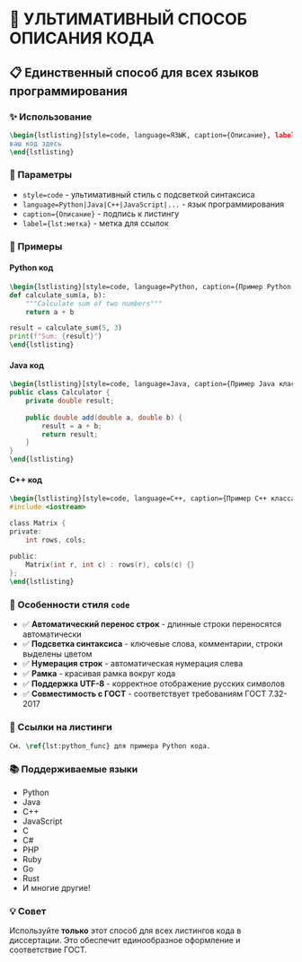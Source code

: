 # 🎯 УЛЬТИМАТИВНЫЙ СПОСОБ ОПИСАНИЯ КОДА

## 📋 Единственный способ для всех языков программирования

### ✨ Использование

```latex
\begin{lstlisting}[style=code, language=ЯЗЫК, caption={Описание}, label={lst:метка}]
ваш код здесь
\end{lstlisting}
```

### 🔧 Параметры

- `style=code` - ультимативный стиль с подсветкой синтаксиса
- `language=Python|Java|C++|JavaScript|...` - язык программирования
- `caption={Описание}` - подпись к листингу
- `label={lst:метка}` - метка для ссылок

### 📝 Примеры

#### Python код
```latex
\begin{lstlisting}[style=code, language=Python, caption={Пример Python функции}, label={lst:python_func}]
def calculate_sum(a, b):
    """Calculate sum of two numbers"""
    return a + b

result = calculate_sum(5, 3)
print(f"Sum: {result}")
\end{lstlisting}
```

#### Java код
```latex
\begin{lstlisting}[style=code, language=Java, caption={Пример Java класса}, label={lst:java_class}]
public class Calculator {
    private double result;
    
    public double add(double a, double b) {
        result = a + b;
        return result;
    }
}
\end{lstlisting}
```

#### C++ код
```latex
\begin{lstlisting}[style=code, language=C++, caption={Пример C++ класса}, label={lst:cpp_class}]
#include <iostream>

class Matrix {
private:
    int rows, cols;
    
public:
    Matrix(int r, int c) : rows(r), cols(c) {}
};
\end{lstlisting}
```

### 🎨 Особенности стиля `code`

- ✅ **Автоматический перенос строк** - длинные строки переносятся автоматически
- ✅ **Подсветка синтаксиса** - ключевые слова, комментарии, строки выделены цветом
- ✅ **Нумерация строк** - автоматическая нумерация слева
- ✅ **Рамка** - красивая рамка вокруг кода
- ✅ **Поддержка UTF-8** - корректное отображение русских символов
- ✅ **Совместимость с ГОСТ** - соответствует требованиям ГОСТ 7.32-2017

### 🔗 Ссылки на листинги

```latex
См. \ref{lst:python_func} для примера Python кода.
```

### 📚 Поддерживаемые языки

- Python
- Java
- C++
- JavaScript
- C
- C#
- PHP
- Ruby
- Go
- Rust
- И многие другие!

### 💡 Совет

Используйте **только** этот способ для всех листингов кода в диссертации. Это обеспечит единообразное оформление и соответствие ГОСТ.
